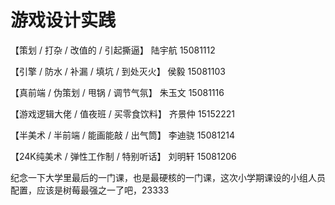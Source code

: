 # 游戏设计实践

【策划 / 打杂 / 改值的 / 引起撕逼】 陆宇航 15081112

【引擎 / 防水 / 补漏 / 填坑 / 到处灭火】 侯毅 15081103

【真前端 / 伪策划 / 甩锅 / 调节气氛】 朱玉文 15081116

【游戏逻辑大佬 / 值夜班 / 买零食饮料】 齐景仲 15152221

【半美术 / 半前端 / 能画能敲 / 出气筒】 李迪骁 15081214

【24K纯美术 / 弹性工作制 / 特别听话】 刘明轩 15081206


纪念一下大学里最后的一门课，也是最硬核的一门课，这次小学期课设的小组人员配置，应该是树莓最强之一了吧，23333